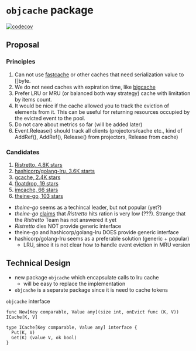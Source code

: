 # `objcache` package

[![codecov](https://codecov.io/gh/voedger/voedger/branch/main/graph/badge.svg?token=1O1pA6zdYs)](https://codecov.io/gh/voedger/voedger/objcache)

## Proposal

### Principles

1. Can not use [fastcache](github.com/VictoriaMetrics/fastcache) or other caches that need serialization value to []byte.
2. We do not need caches with expiration time, like [bigcache](https://github.com/allegro/bigcache)
3. Prefer LRU or MRU (or balanced both way strategy) cache with limitation by items count.
4. It would be nice if the cache allowed you to track the eviction of elements from it. This can be useful for returning resources occupied by the evicted event to the pool.
5. Do not care about metrics so far (will be added later)
6. Event.Release() should track all clients (projectors/cache etc., kind of AddRef(), AddRef(), Release() from projectors, Release from cache)

### Candidates

1. [Ristretto, 4.8K stars](https://github.com/dgraph-io/ristretto)
1. [hashicorp/golang-lru, 3.6K starts](https://github.com/hashicorp/golang-lru)
1. [gcache, 2.4K stars](https://github.com/bluele/gcache)
1. [floatdrop, 19 stars](https://github.com/floatdrop/lru)
1. [imcache, 66 stars](https://github.com/erni27/imcache)
1. [theine-go, 103 stars](https://github.com/Yiling-J/theine-go)

- *theine-go* seems as a techincal leader, but not popular (yet?)
- *theine-go* [claims](https://github.com/dgraph-io/ristretto/issues/336) that *Ristretto* hits ration is very low (???). Strange that the *Ristretto* Team has not answered it yet 
- *Ristretto* dies NOT provide generic interface
- theine-go and hashicorp/golang-lru DOES provide generic interface
- hashicorp/golang-lru seems as a preferable solution (generic + popular)
  - LRU, since it is not clear how to handle event eviction in MRU version

## Technical Design

- new package `objcache` which encapsulate calls to lru cache
  - will be easy to replace the implementation
- `objcache` is a separate package since it is need to cache tokens

`objcache` interface

```golang
func New[Key comparable, Value any](size int, onEvict func (K, V)) ICache[K, V]

type ICache[Key comparable, Value any] interface {
  Put(K, V)
  Get(K) (value V, ok bool)
}
```
